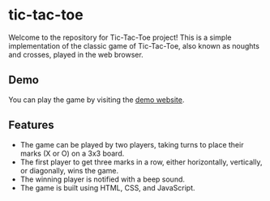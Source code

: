 # tic-tac-toe
Welcome to the repository for Tic-Tac-Toe project! This is a simple implementation of the classic game of Tic-Tac-Toe, also known as noughts and crosses, played in the web browser.

## Demo

You can play the game by visiting the [demo website](https://Sajidahmed8.github.io/tic-tac-toe-/).

## Features

- The game can be played by two players, taking turns to place their marks (X or O) on a 3x3 board.
- The first player to get three marks in a row, either horizontally, vertically, or diagonally, wins the game.
- The winning player is notified with a beep sound.
- The game is built using HTML, CSS, and JavaScript.
